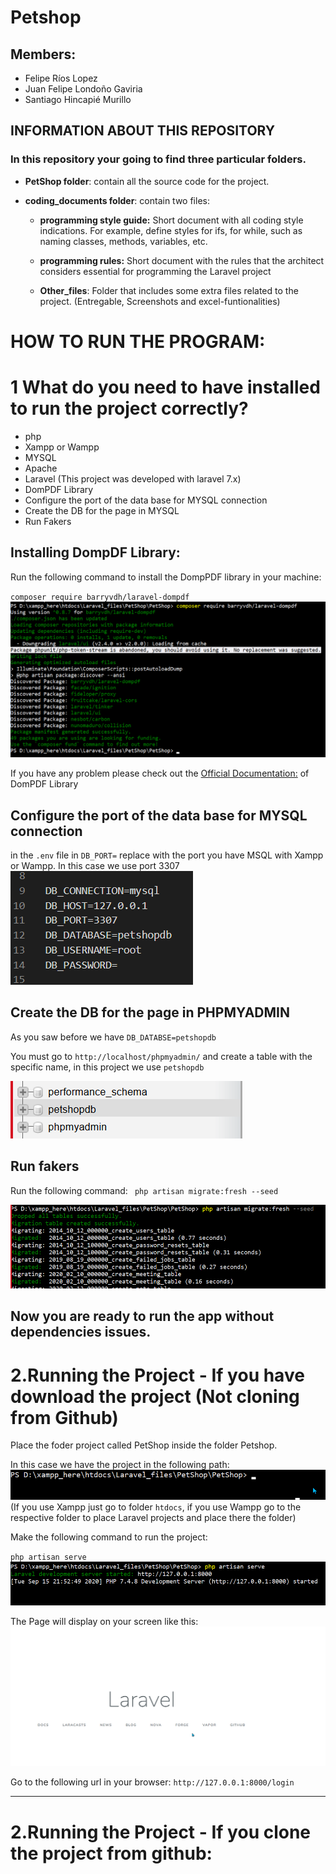 # Petshop

## Members: 
- Felipe Ríos Lopez
- Juan Felipe Londoño Gaviria
- Santiago Hincapié Murillo

## INFORMATION ABOUT THIS REPOSITORY

### In this repository your going to find three particular folders. 
- **PetShop folder**: contain all the source code for   the project. 
- **coding_documents folder**: contain two files: 

    - **programming style guide:** Short document with all coding style indications. For example, define styles for ifs, for while, such as naming classes, methods, variables, etc.

    - **programming rules:** Short document with the rules that the architect considers essential for programming the Laravel project

    - **Other_files**: Folder that includes some extra files related to the project. (Entregable, Screenshots and excel-funtionalities)




# HOW TO RUN THE PROGRAM:

# 1 What do you need to have installed to run the project correctly?
- php
- Xampp or Wampp
- MYSQL 
- Apache 
- Laravel (This project was developed with laravel 7.x)
- DomPDF Library
- Configure the port of the data base for MYSQL connection
- Create the DB for the page in MYSQL
- Run Fakers 

## Installing DompDF Library: 
Run the following command to install the DompPDF library in your machine: 

`
 composer require barryvdh/laravel-dompdf
`
![Alt text](/PetShop/storage/images_Guide/guide2.png)

If you have any problem please check out the 
[Official Documentation:](https://github.com/barryvdh/laravel-dompdf) of DomPDF Library

## Configure the port of the data base for MYSQL connection
in the `.env` file in `DB_PORT=` replace with the port you have MSQL with Xampp or Wampp. In this case we use port 3307
![Alt text](/PetShop/storage/images_Guide/guide5.png)

## Create the DB for the page in PHPMYADMIN
As you saw before we have `DB_DATABSE=petshopdb`


You must go to `http://localhost/phpmyadmin/` and create a table with the specific name, in this project we use `petshopdb`


![Alt text](/PetShop/storage/images_Guide/guide6.png)

## Run fakers
Run the following command:
` php artisan migrate:fresh --seed`

![Alt text](/PetShop/storage/images_Guide/guide7.png)

**Now you are ready to run the app without dependencies issues.**
-----------------------------------------------------------------------
# 2.Running the Project - If you have download the project (Not cloning from Github)

Place the foder project called PetShop inside the folder Petshop. 


In this case we have the project in the following path:  
![Alt text](/PetShop/storage/images_Guide/guide1.png)
(If you use Xampp just go to folder `htdocs`, if you use Wampp go to the respective folder to place Laravel projects and place there the folder)

Make the following command to run the project:

`
php artisan serve
`
![Alt text](/PetShop/storage/images_Guide/guide3.png)

The Page will display on your screen like this: 
![Alt text](/PetShop/storage/images_Guide/guide4.png)

Go to the following url in your browser: 
`http://127.0.0.1:8000/login`

---------------------------------------------------------------------------

# 2.Running the Project - If you clone the project from github:

